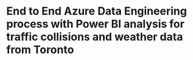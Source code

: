 # End to End Azure Data Engineering process with Power BI analysis for traffic collisions and weather data from Toronto
